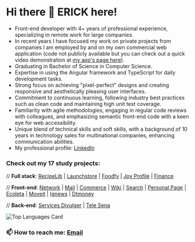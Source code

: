 # Hi there 👋 ERICK here!

- Front-end developer with 4+ years of professional experience, specializing in remote work for large companies.
- In recent years I have focused my work on private projects from companies I am employed by and on my own commercial web application (code not publicly available but you can check out a quick video demonstration at <a href="https://sellerup.app/front">my app's page here</a>).
- Graduating in Bachelor of Science in Computer Science.
- Expertise in using the Angular framework and TypeScript for daily development tasks.
- Strong focus on achieving "pixel-perfect" designs and creating responsive and aesthetically pleasing user interfaces.
- Commitment to continuous learning, following industry best practices such as clean code and maintaining high unit test coverage.
- Familiarity with agile methodologies, engaging in regular code reviews with colleagues, and emphasizing semantic front-end code with a keen eye for web accessibility.
- Unique blend of technical skills and soft skills, with a background of 10 years in technology sales for multinational companies, enhancing communication abilities.
- My professional profile: <a href="https://www.linkedin.com/in/erickcanali/">LinkedIn</a>

### Check out my 17 study projects:
// **Full stack**: <a href="https://github.com/ecanali/harvard-cs50-web/tree/main/cs50-p5-capstone">RecipeLib</a> | <a href="https://github.com/ecanali/launchstore">Launchstore</a> | <a href="https://github.com/ecanali/foodfy">Foodfy</a> | <a href="https://github.com/ecanali/joy-profile">Joy Profile</a> | <a href="https://github.com/ecanali/harvard-cs50-web/tree/main/cs50-x-finance">Finance</a>

// **Front-end**: <a href="https://github.com/ecanali/harvard-cs50-web/tree/main/cs50-p4-network">Network</a> | <a href="https://github.com/ecanali/harvard-cs50-web/tree/main/cs50-p3-mail">Mail</a> | <a href="https://github.com/ecanali/harvard-cs50-web/tree/main/cs50-p2-commerce">Commerce</a> | <a href="https://github.com/ecanali/harvard-cs50-web/tree/main/cs50-p1-wiki">Wiki</a> | <a href="https://github.com/ecanali/harvard-cs50-web/tree/main/cs50-p0-search">Search</a> | <a href="https://github.com/ecanali/ecanali.github.io">Personal Page</a> | <a href="https://github.com/ecanali/ecoleta">Ecoleta</a> | <a href="https://github.com/ecanali/moveit">Moveit</a> | <a href="https://github.com/ecanali/ignews">Ignews</a> | <a href="https://github.com/ecanali/dtmoney">Dtmoney</a>

// **Back-end**: <a href="https://github.com/ecanali/coding-exercises/tree/main/java/DivulgadorServicos">Services Divulger</a> | <a href="https://github.com/ecanali/coding-exercises/tree/main/java/TeleSena">Tele Sena</a>
  
![Top Languages Card](https://github-readme-stats.vercel.app/api/top-langs/?username=ecanali&layout=compact)

### 📫 How to reach me: <a href="mailto:erick.canali@gmail.com">Email</a>
